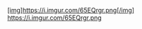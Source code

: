 [[img]https://i.imgur.com/65EQrgr.png[/img]
](https://i.imgur.com/65EQrgr.png)https://i.imgur.com/65EQrgr.png
